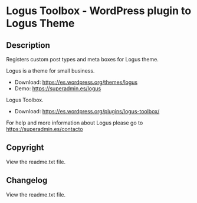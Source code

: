 # Logus Toolbox - WordPress plugin to Logus Theme

## Description

Registers custom post types and meta boxes for Logus theme.

Logus is a theme for small business.

* Download: https://es.wordpress.org/themes/logus
* Demo: https://superadmin.es/logus

Logus Toolbox.

* Download: https://es.wordpress.org/plugins/logus-toolbox/

For help and more information about Logus please go to https://superadmin.es/contacto

## Copyright

View the readme.txt file.
 
## Changelog

View the readme.txt file.
